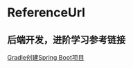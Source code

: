 # ReferenceUrl
后端开发，进阶学习参考链接
--

[Gradle创建Spring Boot项目](https://yq.aliyun.com/articles/109784?t=t1)